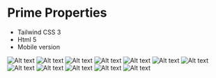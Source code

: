 # Prime Properties

- Tailwind CSS 3
- Html 5
- Mobile version

![Alt text](./public/img/demo1.png?raw=true "Image 1")
![Alt text](./public/img/demo2.png?raw=true "Image 2")
![Alt text](./public/img/demo3.png?raw=true "Image 3")
![Alt text](./public/img/demo4.png?raw=true "Image 4")
![Alt text](./public/img/demo5.png?raw=true "Image 5")
![Alt text](./public/img/demo6.png?raw=true "Image 6")
![Alt text](./public/img/demo7.png?raw=true "Image 7")
![Alt text](./public/img/demo8.png?raw=true "Image 8")
![Alt text](./public/img/demo9.png?raw=true "Image 9")
![Alt text](./public/img/demo10.png?raw=true "Image 10")
![Alt text](./public/img/demo11.png?raw=true "Image 11")
![Alt text](./public/img/demo12.png?raw=true "Image 12")
